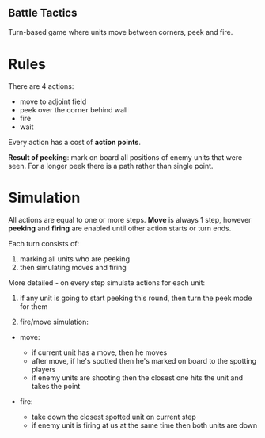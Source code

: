 ## Battle Tactics

Turn-based game where units move between corners, peek and fire.

# Rules

There are 4 actions:

 * move to adjoint field
 * peek over the corner behind wall
 * fire
 * wait

Every action has a cost of **action points**.

**Result of peeking**: mark on board all positions of enemy units that were seen.
For a longer peek there is a path rather than single point.


# Simulation

All actions are equal to one or more steps. **Move** is always 1 step, however **peeking** and **firing** are enabled until other action starts or turn ends.

Each turn consists of:

1. marking all units who are peeking
2. then simulating moves and firing


More detailed - on every step simulate actions for each unit:

 1. if any unit is going to start peeking this round, then turn the peek mode for them

 2. fire/move simulation:
  - move:
    - if current unit has a move, then he moves
    - after move, if he's spotted then he's marked on board to the spotting players
    - if enemy units are shooting then the closest one hits the unit and takes the point

  - fire:
    - take down the closest spotted unit on current step
    - if enemy unit is firing at us at the same time then both units are down
